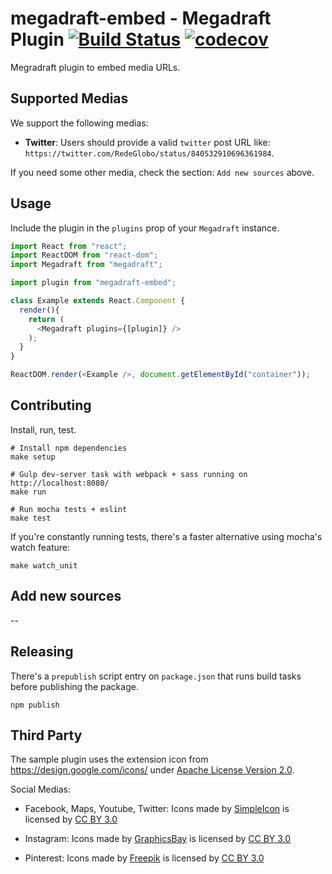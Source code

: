 # megadraft-embed - Megadraft Plugin [![Build Status](https://travis-ci.org/arturfelipe/megadraft-embed.svg?branch=master)](https://travis-ci.org/arturfelipe/megadraft-embed) [![codecov](https://codecov.io/gh/arturfelipe/megadraft-embed/branch/master/graph/badge.svg)](https://codecov.io/gh/arturfelipe/megadraft-embed)



Megradraft plugin to embed media URLs.

## Supported Medias

We support the following medias:

* __Twitter__: Users should provide a valid `twitter` post URL like:
`https://twitter.com/RedeGlobo/status/840532910696361984`.

If you need some other media, check the section: `Add new sources` above.

## Usage

Include the plugin in the `plugins` prop of your `Megadraft` instance.

```js
import React from "react";
import ReactDOM from "react-dom";
import Megadraft from "megadraft";

import plugin from "megadraft-embed";

class Example extends React.Component {
  render(){
    return (
      <Megadraft plugins={[plugin]} />
    );
  }
}

ReactDOM.render(<Example />, document.getElementById("container"));
```

## Contributing

Install, run, test.

```
# Install npm dependencies
make setup

# Gulp dev-server task with webpack + sass running on http://localhost:8080/
make run

# Run mocha tests + eslint
make test
```

If you're constantly running tests, there's a faster alternative using mocha's
watch feature:

```
make watch_unit
```

## Add new sources

--

## Releasing

There's a `prepublish` script entry on `package.json` that runs build tasks
before publishing the package.

```
npm publish
```

## Third Party

The sample plugin uses the extension icon from https://design.google.com/icons/
under [Apache License Version 2.0](http://www.apache.org/licenses/LICENSE-2.0).

Social Medias:

* Facebook, Maps, Youtube, Twitter: Icons made by [SimpleIcon](http://www.flaticon.com/authors/simpleicon) is licensed by [CC BY 3.0](http://creativecommons.org/licenses/by/3.0)

* Instagram: Icons made by [GraphicsBay](http://www.flaticon.com/authors/graphicsbay) is licensed by [CC BY 3.0](http://creativecommons.org/licenses/by/3.0)

* Pinterest: Icons made by [Freepik](http://www.freepik.com) is licensed by [CC BY 3.0](http://creativecommons.org/licenses/by/3.0)

